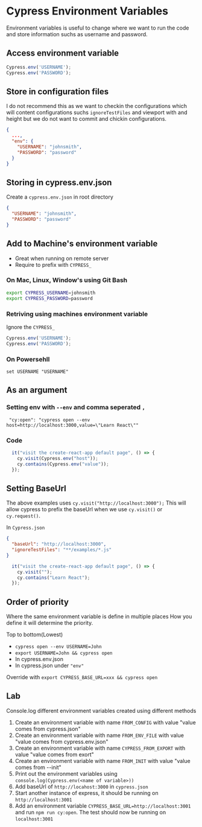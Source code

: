 # Cypress Environment Variables

Environment variables is useful to change where we want to run the code and store information suchs as username and password. 

## Access environment variable
```javascript
Cypress.env('USERNAME');
Cypress.env('PASSWORD');
```

## Store in configuration files

I do not recommend this as we want to checkin the configurations which will content configurations suchs `ignoreTestFiles` and viewport with and height but we do not want to commit and chickin configurations.

```json
{
  ...,
  "env": {
    "USERNAME": "johnsmith",
    "PASSWORD": "password"
  }
}
```

## Storing in cypress.env.json

Create a `cypress.env.json` in root directory
```json
{
  "USERNAME": "johnsmith",
  "PASSWORD": "password"
}
```

## Add to Machine's environment variable

- Great when running on remote server
- Require to prefix with `CYPRESS_`

### On Mac, Linux, Window's using Git Bash
```sh
export CYPRESS_USERNAME=johnsmith
export CYPRESS_PASSWORD=password 
```

### Retriving using machines environment variable

Ignore the `CYPRESS_`

```javascript
Cypress.env('USERNAME');
Cypress.env('PASSWORD');
```

### On Powersehll

```
set USERNAME "USERNAME"
```

## As an argument

### Setting env with `--env` and comma seperated `,`
` "cy:open": "cypress open --env host=http://localhost:3000,value=\"Learn React\""`

### Code
```javascript
  it("visit the create-react-app default page", () => {
    cy.visit(Cypress.env("host"));
    cy.contains(Cypress.env("value"));
  });
```

## Setting BaseUrl

The above examples uses `cy.visit("http://localhost:3000");`
This will allow cypress to prefix the baseUrl when we use `cy.visit()` or `cy.request()`.

In `Cypress.json`
```json
{
  "baseUrl": "http://localhost:3000",
  "ignoreTestFiles": "**/examples/*.js"
}
```

```javascript
  it("visit the create-react-app default page", () => {
    cy.visit("");
    cy.contains("Learn React");
  });
```

## Order of priority

Where the same environment variable is define in multiple places
How you define it will determine the priority.

Top to bottom(Lowest)
- `cypress open --env USERNAME=John`
- `export USERNAME=John && cypress open`
- In cypress.env.json
- In cypress.json under `"env"`

Override with `export CYPRESS_BASE_URL=xxx && cypress open`

## Lab

Console.log different environment variables created using different methods
1. Create an environment variable with name `FROM_CONFIG` with value "value comes from cypress.json"
2. Create an environment variable with name `FROM_ENV_FILE` with value "value comes from cypress.env.json"
3. Create an environment variable with name `CYPRESS_FROM_EXPORT` with value "value comes from exort"
4. Create an environment variable with name `FROM_INIT` with value "value comes from --init"
5. Print out the environment variables using `console.log(Cypress.env(<name of variable>))`
6. Add baseUrl of `http://locahost:3000` in `cypress.json`
7. Start another instance of express, it should be running on `http://localhost:3001`
8. Add an environment variable `CYPRESS_BASE_URL=http://localhost:3001` and run `npm run cy:open`. The test should now be running on `localhost:3001`